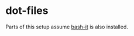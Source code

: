 dot-files
=========

Parts of this setup assume [bash-it](https://github.com/revans/bash-it) is also installed.
